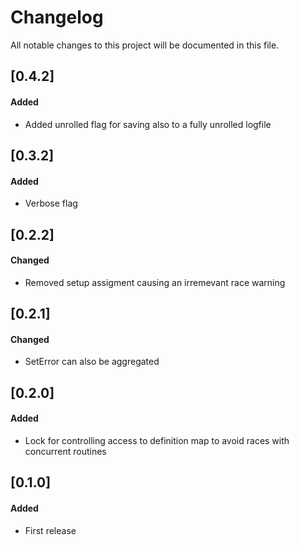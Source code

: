 # Changelog
All notable changes to this project will be documented in this file.

## [0.4.2]
#### Added
- Added unrolled flag for saving also to a fully unrolled logfile  

## [0.3.2]
#### Added
- Verbose flag  

## [0.2.2]
#### Changed
 - Removed setup assigment causing an irremevant race warning    
 
## [0.2.1]
#### Changed
 - SetError can also be aggregated  

## [0.2.0]
#### Added
 - Lock for controlling access to definition map to avoid races with concurrent routines  

## [0.1.0]
#### Added
 - First release  
 